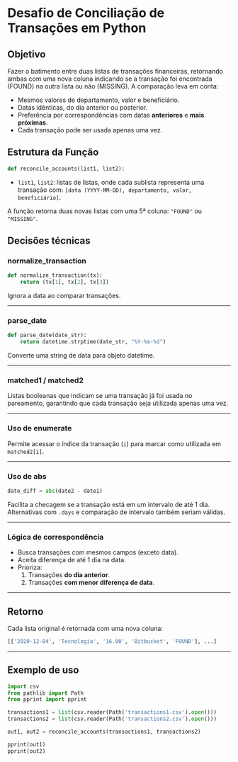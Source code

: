 
# Desafio de Conciliação de Transações em Python

## Objetivo

Fazer o batimento entre duas listas de transações financeiras, retornando ambas com uma nova coluna indicando se a transação foi encontrada (FOUND) na outra lista ou não (MISSING). A comparação leva em conta:

- Mesmos valores de departamento, valor e beneficiário.
- Datas idênticas, do dia anterior ou posterior.
- Preferência por correspondências com datas **anteriores** e **mais próximas**.
- Cada transação pode ser usada apenas uma vez.

## Estrutura da Função

```python
def reconcile_accounts(list1, list2):
```

- `list1`, `list2`: listas de listas, onde cada sublista representa uma transação com:
  `[data (YYYY-MM-DD), departamento, valor, beneficiário]`.

A função retorna duas novas listas com uma 5ª coluna: `"FOUND"` ou `"MISSING"`.

## Decisões técnicas

### normalize_transaction
```python
def normalize_transaction(tx):
    return (tx[1], tx[2], tx[3])
```
Ignora a data ao comparar transações.

---

### parse_date
```python
def parse_date(date_str):
    return datetime.strptime(date_str, "%Y-%m-%d")
```
Converte uma string de data para objeto datetime.

---

### matched1 / matched2

Listas booleanas que indicam se uma transação já foi usada no pareamento, garantindo que cada transação seja utilizada apenas uma vez.

---

### Uso de enumerate

Permite acessar o índice da transação (`i`) para marcar como utilizada em `matched2[i]`.

---

### Uso de abs

```python
date_diff = abs(date2 - date1)
```
Facilita a checagem se a transação está em um intervalo de até 1 dia. Alternativas com `.days` e comparação de intervalo também seriam válidas.

---

### Lógica de correspondência

- Busca transações com mesmos campos (exceto data).
- Aceita diferença de até 1 dia na data.
- Prioriza:
  1. Transações **do dia anterior**.
  2. Transações **com menor diferença de data**.

---

## Retorno

Cada lista original é retornada com uma nova coluna:

```python
[['2020-12-04', 'Tecnologia', '16.00', 'Bitbucket', 'FOUND'], ...]
```

---

## Exemplo de uso

```python
import csv
from pathlib import Path
from pprint import pprint

transactions1 = list(csv.reader(Path('transactions1.csv').open()))
transactions2 = list(csv.reader(Path('transactions2.csv').open()))

out1, out2 = reconcile_accounts(transactions1, transactions2)

pprint(out1)
pprint(out2)
```
